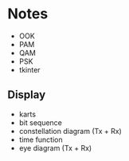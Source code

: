 # Notes
- OOK
- PAM
- QAM
- PSK
- tkinter
## Display
- karts
- bit sequence
- constellation diagram (Tx + Rx)
- time function
- eye diagram (Tx + Rx)
